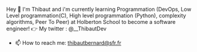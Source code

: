 

Hey 👋 I'm Thibaut and i'm currently learning Programmation (DevOps, Low Level programmation(C), High level programmation (Python), complexity algorithms, Peer To Peer) at Holberton School to become a software engineer!
👉 My twitter : @__ThibautDev
- 📫 How to reach me: thibautbernard@sfr.fr
